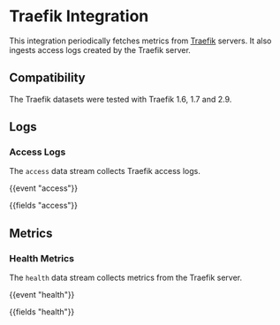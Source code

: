 # Traefik Integration

This integration periodically fetches metrics from [Traefik](https://traefik.io/) servers. It also ingests access
logs created by the Traefik server.

## Compatibility

The Traefik datasets were tested with Traefik 1.6, 1.7 and 2.9.

## Logs

### Access Logs

The `access` data stream collects Traefik access logs.

{{event "access"}}

{{fields "access"}}

## Metrics

### Health Metrics

The `health` data stream collects metrics from the Traefik server.

{{event "health"}}

{{fields "health"}}
